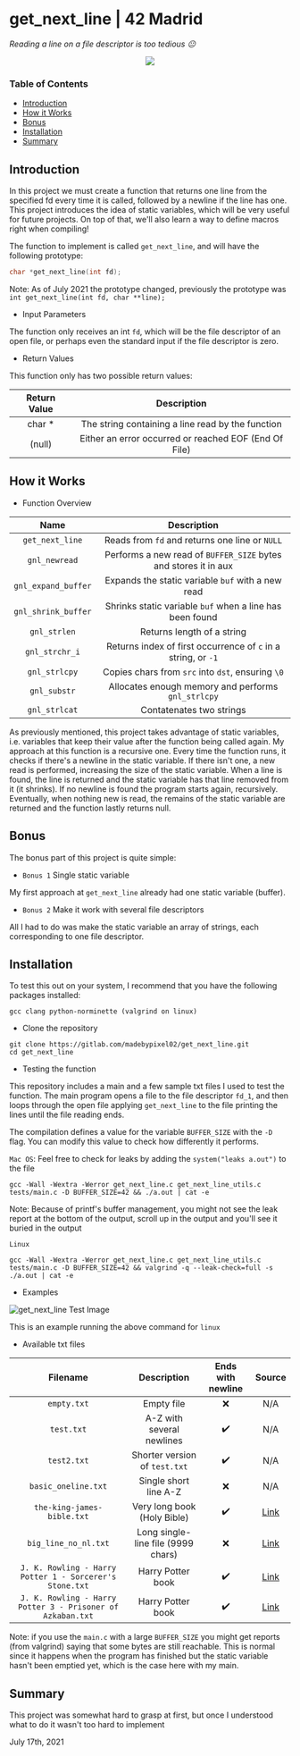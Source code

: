 # get_next_line | 42 Madrid

*Reading a line on a file descriptor is too tedious :neutral_face:*

<div align="center">
  <img src=https://user-images.githubusercontent.com/40824677/149225116-4bc0f52c-1891-419a-853b-ac220c893fea.png />
</div>

### Table of Contents

* [Introduction](#introduction)
* [How it Works](#how-it-works)
* [Bonus](#bonus)
* [Installation](#installation)
* [Summary](#summary)


## Introduction

In this project we must create a function that returns one line from the specified fd every time it is called, followed by a newline if the line has one. This project introduces the idea of static variables, which will be very useful for future projects. On top of that, we'll also learn a way to define macros right when compiling!

The function to implement is called ``get_next_line``, and will have the following prototype:
```C
char *get_next_line(int fd);
```
Note: As of July 2021 the prototype changed, previously the prototype was ``int get_next_line(int fd, char **line);``


* Input Parameters

The function only receives an int ``fd``, which will be the file descriptor of an open file, or perhaps even the standard input if the file descriptor is zero.


* Return Values

This function only has two possible return values:

| Return Value | Description |
| :----------: | :---------: |
| char * | The string containing a line read by the function |
| (null) | Either an error occurred or reached EOF (End Of File) |


## How it Works

* Function Overview

| Name | Description |
| :--: | :---------: |
| ``get_next_line`` | Reads from ``fd`` and returns one line or ``NULL`` |
| ``gnl_newread`` | Performs a new read of ``BUFFER_SIZE`` bytes and stores it in aux |
| ``gnl_expand_buffer`` | Expands the static variable ``buf`` with a new read |
| ``gnl_shrink_buffer`` | Shrinks static variable ``buf`` when a line has been found |
| ``gnl_strlen`` | Returns length of a string |
| ``gnl_strchr_i`` | Returns index of first occurrence of ``c`` in a string, or ``-1`` |
| ``gnl_strlcpy`` | Copies chars from ``src`` into ``dst``, ensuring ``\0`` |
| ``gnl_substr`` | Allocates enough memory and performs ``gnl_strlcpy`` |
| ``gnl_strlcat`` | Contatenates two strings |

As previously mentioned, this project takes advantage of static variables, i.e. variables that keep their value after the function being called again. My approach at this function is a recursive one. Every time the function runs, it checks if there's a newline in the static variable. If there isn't one, a new read is performed, increasing the size of the static variable. When a line is found, the line is returned and the static variable has that line removed from it (it shrinks). If no newline is found the program starts again, recursively. Eventually, when nothing new is read, the remains of the static variable are returned and the function lastly returns null.

## Bonus

The bonus part of this project is quite simple:

* ``Bonus 1`` Single static variable

My first approach at ``get_next_line`` already had one static variable (buffer).



* ``Bonus 2`` Make it work with several file descriptors

All I had to do was make the static variable an array of strings, each corresponding to one file descriptor.



## Installation

To test this out on your system, I recommend that you have the following packages installed:

```
gcc clang python-norminette (valgrind on linux)
```


* Clone the repository

```shell
git clone https://gitlab.com/madebypixel02/get_next_line.git
cd get_next_line
```

* Testing the function

This repository includes a main and a few sample txt files I used to test the function. The main program opens a file to the file descriptor ``fd_1``, and then loops through the open file applying ``get_next_line`` to the file printing the lines until the file reading ends.

The compilation defines a value for the variable ``BUFFER_SIZE`` with the ``-D`` flag. You can modify this value to check how differently it performs.

``Mac OS``: Feel free to check for leaks by adding the ``system("leaks a.out")`` to the file

```shell
gcc -Wall -Wextra -Werror get_next_line.c get_next_line_utils.c tests/main.c -D BUFFER_SIZE=42 && ./a.out | cat -e 
```
Note: Because of printf's buffer management, you might not see the leak report at the bottom of the output, scroll up in the output and you'll see it buried in the output


``Linux``

```shell
gcc -Wall -Wextra -Werror get_next_line.c get_next_line_utils.c tests/main.c -D BUFFER_SIZE=42 && valgrind -q --leak-check=full -s ./a.out | cat -e 

```

* Examples

![get_next_line Test Image](https://i.imgur.com/HvTQBuu.png)

This is an example running the above command for ``linux``



* Available txt files

| Filename | Description | Ends with newline | Source |
| :------: | :---------: | :---------------: | :----: |
| ``empty.txt`` | Empty file | :x: | N/A |
| ``test.txt`` | A-Z with several newlines | :heavy_check_mark: | N/A |
| ``test2.txt`` | Shorter version of ``test.txt`` | :heavy_check_mark: | N/A |
| ``basic_oneline.txt`` | Single short line A-Z | :x: | N/A |
| ``the-king-james-bible.txt`` | Very long book (Holy Bible) | :heavy_check_mark: | [Link](https://github.com/ErikSchierboom/sentencegenerator/blob/master/samples/the-king-james-bible.txt) |
| ``big_line_no_nl.txt`` | Long single-line file (9999 chars) | :x: | [Link](https://github.com/Tripouille/gnlTester/blob/master/files/big_line_no_nl) |
| ``J. K. Rowling - Harry Potter 1 - Sorcerer's Stone.txt`` | Harry Potter book | :heavy_check_mark: | [Link](https://github.com/amephraim/nlp/blob/master/texts/J.%20K.%20Rowling%20-%20Harry%20Potter%201%20-%20Sorcerer's%20Stone.txt) |
| ``J. K. Rowling - Harry Potter 3 - Prisoner of Azkaban.txt`` | Harry Potter book | :heavy_check_mark: | [Link](https://github.com/amephraim/nlp/blob/master/texts/J.%20K.%20Rowling%20-%20Harry%20Potter%203%20-%20Prisoner%20of%20Azkaban.txt) |

Note: if you use the ``main.c`` with a large ``BUFFER_SIZE`` you might get reports (from valgrind) saying that some bytes are still reachable. This is normal since it happens when the program has finished but the static variable hasn't been emptied yet, which is the case here with my main.

## Summary
This project was somewhat hard to grasp at first, but once I understood what to do it wasn't too hard to implement

July 17th, 2021

